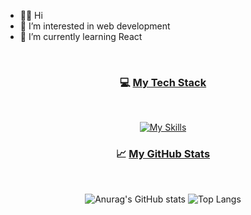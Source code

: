 - 👋🏻 Hi
- 👀 I’m interested in web development
- 🌱 I’m currently learning React
<br/>
<h3 align="center">
  💻 <ins>My Tech Stack</ins>
</h3>
<br/>
<div align="center">
  
  [![My Skills](https://skillicons.dev/icons?i=html,css,js,react,nodejs,java,vscode&theme=light)](https://skillicons.dev)

</div>

<h3 align="center">
  📈 <ins>My GitHub Stats</ins>
</h3>
<br/>

<div align="center">
  
  ![Anurag's GitHub stats](https://github-readme-stats.vercel.app/api?username=irenesjv&show_icons=true&theme=transparent&hide=contribs,prs) ![Top Langs](https://github-readme-stats.vercel.app/api/top-langs/?username=irenesjv&layout=compact)
</div>


<!---
irenesjv/irenesjv is a ✨ special ✨ repository because its `README.md` (this file) appears on your GitHub profile.
You can click the Preview link to take a look at your changes.
--->

